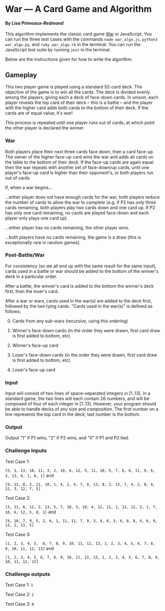# War — A Card Game and Algorithm 
#### By _**Lisa Primeaux-Redmond**_


This algorithm implements the classic card game [War](https://en.wikipedia.org/wiki/War_(card_game)) in JavaScript.
You can run the three test cases with the commands `node war_algo.js`, `python3 war_algo.py`, and `ruby war_algo.rb` in the terminal. You can run the JavaScript test suite by running `jest` in the terminal.


Below are the instructions given for how to write the algorithm.

## Gameplay

This two player game is played using a standard 52-card deck. The objective of the game is to win all the cards. The deck is divided evenly among the players, giving each a deck of face-down cards. In unison, each player reveals the top card of their deck – this is a battle – and the player with the higher card adds both cards to the bottom of their deck. If the cards are of equal value, it's war!

This process is repeated until one player runs out of cards, at which point the other player is declared the winner.


### War

Both players place their next three cards face down, then a card face-up. The owner of the higher face-up card wins the war and adds all cards on the table to the bottom of their deck. If the face-up cards are again equal then the war repeats with another set of face-down/up cards, until one player's face-up card is higher than their opponent's, or both players run out of cards

If, when a war begins...

...either player does not have enough cards for the war, both players reduce the number of cards to allow the war to complete (e.g. if P2 has only three cards remaining, both players play two cards down and one card up. If P2 has only one card remaining, no cards are played face-down and each player only plays one card up).

...either player has no cards remaining, the other player wins.

...both players have no cards remaining, the game is a draw (this is exceptionally rare in random games).

### Post-Battle/War

For consistency (so we all end up with the same result for the same input), cards used in a battle or war should be added to the bottom of the winner's deck in a particular order.

After a battle, the winner's card is added to the bottom the winner's deck first, then the loser's card.

After a war or wars, cards used in the war(s) are added to the deck first, followed by the two tying cards. "Cards used in the war(s)" is defined as follows:

0.    Cards from any sub-wars (recursive, using this ordering)

1.    Winner's face-down cards (in the order they were drawn, first card draw is first added to bottom, etc)

2.    Winner's face-up card

3.    Loser's face-down cards (in the order they were drawn, first card draw is first added to bottom, etc)

4.    Loser's face-up card


### Input

Input will consist of two lines of space-separated integers in [1..13]. In a standard game, the two lines will each contain 26 numbers, and will be composed of four of each integer in [1..13]. However, your program should be able to handle decks of any size and composition. The first number on a line represents the top card in the deck, last number is the bottom.

### Output

Output "1" if P1 wins, "2" if P2 wins, and "0" if P1 and P2 tied.

### Challenge Inputs

Test Case 1:

`[5, 1, 13, 10, 11, 3, 2, 10, 4, 12, 5, 11, 10, 5, 7, 6, 6, 11, 9, 6, 3, 13, 6, 1, 8, 1]` and


`[9, 12, 8, 3, 11, 10, 1, 4, 2, 4, 7, 9, 13, 8, 2, 13, 7, 4, 2, 8, 9, 12, 3, 12, 7, 5]`


Test Case 2:

`[3, 11, 6, 12, 2, 13, 5, 7, 10, 3, 10, 4, 12, 11, 1, 13, 12, 2, 1, 7, 10, 6, 12, 5, 8, 1]` and

`[9, 10, 7, 9, 5, 2, 6, 1, 11, 11, 7, 9, 3, 4, 8, 3, 4, 8, 8, 4, 6, 9, 13, 2, 13, 5]`


Test Case 3:

`[1, 2, 3, 4, 5,  6, 7, 8, 9, 10, 11, 12, 13, 1, 2, 3, 4, 5, 6, 7, 8, 9, 10, 11, 12, 13]` and

`[1, 2, 3, 4, 5, 6, 7, 8, 9, 10, 11, 12, 13, 1, 2, 3, 4, 5, 6, 7, 8, 9, 10, 11, 12, 13]`

### Challenge outputs

Test Case  1: `1`

Test Case 2: `2`

Test Case 3: `0`
